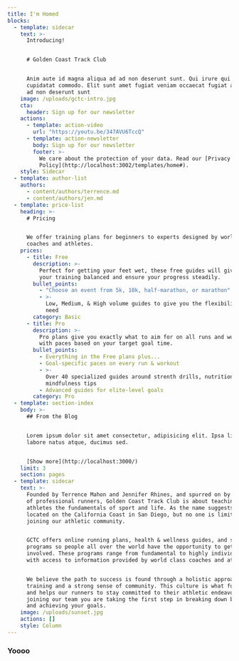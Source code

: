 ```yaml
---
title: I'm Homed
blocks:
  - template: sidecar
    text: >-
      Introducing!


      # Golden Coast Track Club


      Anim aute id magna aliqua ad ad non deserunt sunt. Qui irure qui lorem
      cupidatat commodo. Elit sunt amet fugiat veniam occaecat fugiat aliqua ad
      ad non deserunt sunt
    image: /uploads/gctc-intro.jpg
    cta:
      header: Sign up for our newsletter
    actions:
      - template: action-video
        url: "https://youtu.be/347AVU6TccQ"
      - template: action-newsletter
        body: Sign up for our newsletter
        footer: >-
          We care about the protection of your data. Read our [Privacy
          Policy](http://localhost:3002/templates/home#).
    style: Sidecar
  - template: author-list
    authors:
      - content/authors/terrence.md
      - content/authors/jen.md
  - template: price-list
    heading: >-
      # Pricing


      We offer training plans for beginners to experts designed by world-class
      coaches and athletes.
    prices:
      - title: Free
        description: >-
          Perfect for getting your feet wet, these free guides will give keep
          your training balanced and ensure your progress steadily.
        bullet_points:
          - "Choose an event from 5k, 10k, half-marathon, or marathon"
          - >-
            Low, Medium, & High volume guides to give you the flexibility you
            need
        category: Basic
      - title: Pro
        description: >-
          Pro plans give you exactly what to aim for on all runs and workouts
          with paces based on your target goal time.
        bullet_points:
          - Everything in the Free plans plus...
          - Goal-specific paces on every run & workout
          - >-
            Over 40 specialized guides around strenth drills, nutrition and
            mindfulness tips
          - Advanced guides for elite-level goals
        category: Pro
  - template: section-index
    body: >-
      ## From the Blog


      Lorem ipsum dolor sit amet consectetur, adipisicing elit. Ipsa libero
      labore natus atque, ducimus sed.


      [Show more](http://localhost:3000/)
    limit: 3
    section: pages
  - template: sidecar
    text: >-
      Founded by Terrence Mahon and Jennifer Rhines, and spurred on by our team
      of professional runners, Golden Coast Track Club is about teaching
      athletes the fundamentals of sport and life. As the name suggests we are
      located on the California Coast in San Diego, but no one is limited from
      joining our athletic community.


      GCTC offers online running plans, health & wellness guides, and strength
      programs so people all over the world have the opportunity to get
      involved. These programs range from fundamental to highly individualized,
      with access to information provided by world class coaches and athletes.


      We believe the path to success is found through a holistic approach to
      training and a strong sense of community. This culture is what fuels GCTC,
      and helps our runners to stay committed to their athletic endeavors. By
      joining our team you are taking the first step in breaking down barriers
      and achieving your goals.
    image: /uploads/sunset.jpg
    actions: []
    style: Column
---
```


### Yoooo
